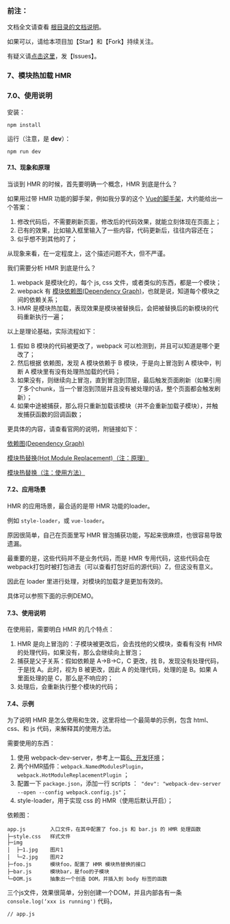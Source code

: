 ﻿<h3>前注：</h3>

文档全文请查看 [根目录的文档说明](https://github.com/qq20004604/webpack-study)。

如果可以，请给本项目加【Star】和【Fork】持续关注。

有疑义请[点击这里](https://github.com/qq20004604/webpack-study/issues)，发【Issues】。

<h3>7、模块热加载 HMR</h3>

<h3>7.0、使用说明</h3>

安装：

```
npm install
```

运行（注意，是 <b>dev</b>）：

```
npm run dev
```

<h4>7.1、现象和原理</h4>

当谈到 HMR 的时候，首先要明确一个概念，HMR 到底是什么？

如果用过带 HMR 功能的脚手架，例如我分享的这个 [Vue的脚手架](https://github.com/qq20004604/vue-scaffold)，大约能给出一个答案：

1. 修改代码后，不需要刷新页面，修改后的代码效果，就能立刻体现在页面上；
2. 已有的效果，比如输入框里输入了一些内容，代码更新后，往往内容还在；
3. 似乎想不到其他的了；

从现象来看，在一定程度上，这个描述问题不大，但不严谨。

我们需要分析 HMR 到底是什么？

1. webpack 是模块化的，每个 js, css 文件，或者类似的东西，都是一个模块；
2. webpack 有 [模块依赖图(Dependency Graph)](https://doc.webpack-china.org/concepts/dependency-graph/)，也就是说，知道每个模块之间的依赖关系；
3. HMR 是模块热加载，表现效果是模块被替换后，会把被替换后的新模块的代码重新执行一遍；

以上是理论基础，实际流程如下：

1. 假如 B 模块的代码被更改了，webpack 可以检测到，并且可以知道是哪个更改了；
2. 然后根据 依赖图，发现 A 模块依赖于 B 模块，于是向上冒泡到 A 模块中，判断 A 模块里有没有处理热加载的代码；
3. 如果没有，则继续向上冒泡，直到冒泡到顶层，最后触发页面刷新（如果引用了多个chunk，当一个冒泡到顶层并且没有被处理的话，整个页面都会触发刷新）；
4. 如果中途被捕获，那么将只重新加载该模块（并不会重新加载子模块），并触发捕获函数的回调函数；

更具体的内容，请查看官网的说明，附链接如下：

[依赖图(Dependency Graph)](https://doc.webpack-china.org/concepts/dependency-graph/)

[模块热替换(Hot Module Replacement)（注：原理）](https://doc.webpack-china.org/concepts/hot-module-replacement/)

[模块热替换（注：使用方法）](https://doc.webpack-china.org/guides/hot-module-replacement/)

<h4>7.2、应用场景</h4>

HMR 的应用场景，最合适的是带 HMR 功能的loader。

例如 ``style-loader``，或 ``vue-loader``。

原因很简单，自己在页面里写 HMR 冒泡捕获功能，写起来很麻烦，也很容易导致遗漏。

最重要的是，这些代码并不是业务代码，而是 HMR 专用代码，这些代码会在webpack打包时被打包进去（可以查看打包好后的源代码）Z，但这没有意义。

因此在 loader 里进行处理，对模块的加载才是更加有效的。

具体可以参照下面的示例DEMO。

<h4>7.3、使用说明</h4>

在使用前，需要明白 HMR 的几个特点：

1. HMR 是向上冒泡的：子模块被更改后，会去找他的父模块，查看有没有 HMR 的处理代码，如果没有，那么会继续向上冒泡；
2. 捕获是父子关系：假如依赖是 A->B->C，C 更改，找 B，发现没有处理代码，于是找 A。此时，视为 B 被更改，因此 A 的处理代码，处理的是 B。如果 A 里面处理的是 C，那么是不响应的；
3. 处理后，会重新执行整个模块的代码；


<h4>7.4、示例</h4>

为了说明 HMR 是怎么使用和生效，这里将给一个最简单的示例，包含 html、css、和 js 代码，来解释其的使用方法。

需要使用的东西：

1. 使用 webpack-dev-server，参考上一篇[6、开发环境](https://github.com/qq20004604/webpack-study/tree/master/6%E3%80%81%E5%BC%80%E5%8F%91%E7%8E%AF%E5%A2%83)；
2. 两个HMR插件：``webpack.NamedModulesPlugin``，``webpack.HotModuleReplacementPlugin`` ；
3. 配置一下 ``package.json``，添加一行 scripts ：`` "dev": "webpack-dev-server --open --config webpack.config.js"``；
4. style-loader，用于实现 css 的 HMR（使用后默认开启）；

依赖图：

```
app.js        入口文件，在其中配置了 foo.js 和 bar.js 的 HMR 处理函数
├─style.css   样式文件
├─img
│  ├─1.jpg    图片1
│  └─2.jpg    图片2
├─foo.js      模块foo，配置了 HMR 模块热替换的接口
├─bar.js      模块bar，是foo的子模块
└─DOM.js      抽象出一个创造 DOM，并插入到 body 标签的函数
```

三个js文件，效果很简单，分别创建一个DOM，并且内部各有一条 ``console.log(‘xxx is running')`` 代码，

```
// app.js


```